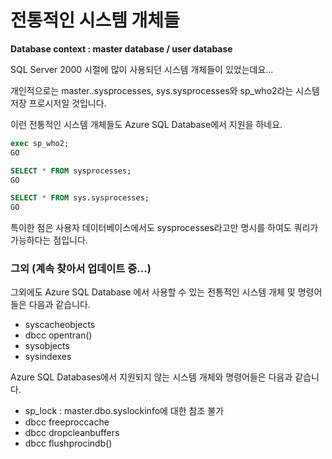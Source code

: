 # 전통적인 시스템 개체들

**Database context : master database / user database**

SQL Server 2000 시절에 많이 사용되던 시스템 개체들이 있었는데요...

개인적으로는 master..sysprocesses, sys.sysprocesses와 sp_who2라는 시스템 저장 프로시저일 것입니다.

이런 전통적인 시스템 개체들도 Azure SQL Database에서 지원을 하네요.

```SQL
exec sp_who2;
GO

SELECT * FROM sysprocesses;
GO

SELECT * FROM sys.sysprocesses;
GO

```

특이한 점은 사용자 데이터베이스에서도 sysprocesses라고만 명시를 하여도 쿼리가 가능하다는 점입니다.

### 그외 (계속 찾아서 업데이트 중...)

그외에도 Azure SQL Database 에서 사용할 수 있는 전통적인 시스템 개체 및 명령어들은 다음과 같습니다.

- syscacheobjects
- dbcc opentran()
- sysobjects
- sysindexes

Azure SQL Databases에서 지원되지 않는 시스템 개체와 명령어들은 다음과 같습니다.

- sp_lock : master.dbo.syslockinfo에 대한 참조 불가
- dbcc freeproccache
- dbcc dropcleanbuffers
- dbcc flushprocindb()